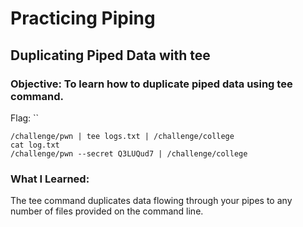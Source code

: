 # Practicing Piping
## Duplicating Piped Data with tee

### Objective: To learn how to duplicate piped data using tee command.

Flag: ``

```
/challenge/pwn | tee logs.txt | /challenge/college
cat log.txt
/challenge/pwn --secret Q3LUQud7 | /challenge/college
```

### What I Learned: 

The tee command duplicates data flowing through your pipes to any number of files provided on the command line.
